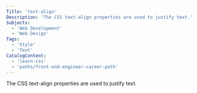 ```yaml
---
Title: 'text-align'
Description: 'The CSS text-align properties are used to justify text.'
Subjects:
  - 'Web Development'
  - 'Web Design'
Tags:
  - 'Style'
  - 'Text'
CatalogContent:
  - 'learn-css'
  - 'paths/front-end-engineer-career-path'
---
```


The CSS text-align properties are used to justify text.